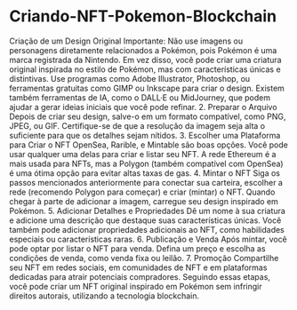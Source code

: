 # Criando-NFT-Pokemon-Blockchain

 Criação de um Design Original
Importante: Não use imagens ou personagens diretamente relacionados a Pokémon, pois Pokémon é uma marca registrada da Nintendo. Em vez disso, você pode criar uma criatura original inspirada no estilo de Pokémon, mas com características únicas e distintivas.
Use programas como Adobe Illustrator, Photoshop, ou ferramentas gratuitas como GIMP ou Inkscape para criar o design. Existem também ferramentas de IA, como o DALL·E ou MidJourney, que podem ajudar a gerar ideias iniciais que você pode refinar.
2. Preparar o Arquivo
Depois de criar seu design, salve-o em um formato compatível, como PNG, JPEG, ou GIF.
Certifique-se de que a resolução da imagem seja alta o suficiente para que os detalhes sejam nítidos.
3. Escolher uma Plataforma para Criar o NFT
OpenSea, Rarible, e Mintable são boas opções. Você pode usar qualquer uma delas para criar e listar seu NFT. A rede Ethereum é a mais usada para NFTs, mas a Polygon (também compatível com OpenSea) é uma ótima opção para evitar altas taxas de gas.
4. Mintar o NFT
Siga os passos mencionados anteriormente para conectar sua carteira, escolher a rede (recomendo Polygon para começar) e criar (mintar) o NFT. Quando chegar à parte de adicionar a imagem, carregue seu design inspirado em Pokémon.
5. Adicionar Detalhes e Propriedades
Dê um nome à sua criatura e adicione uma descrição que destaque suas características únicas.
Você também pode adicionar propriedades adicionais ao NFT, como habilidades especiais ou características raras.
6. Publicação e Venda
Após mintar, você pode optar por listar o NFT para venda. Defina um preço e escolha as condições de venda, como venda fixa ou leilão.
7. Promoção
Compartilhe seu NFT em redes sociais, em comunidades de NFT e em plataformas dedicadas para atrair potenciais compradores.
Seguindo essas etapas, você pode criar um NFT original inspirado em Pokémon sem infringir direitos autorais, utilizando a tecnologia blockchain.
